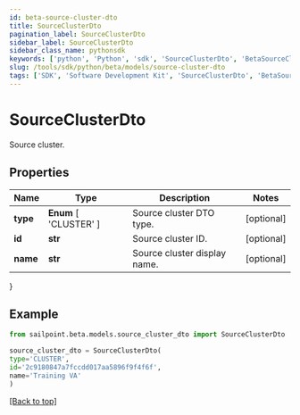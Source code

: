 ```yaml
---
id: beta-source-cluster-dto
title: SourceClusterDto
pagination_label: SourceClusterDto
sidebar_label: SourceClusterDto
sidebar_class_name: pythonsdk
keywords: ['python', 'Python', 'sdk', 'SourceClusterDto', 'BetaSourceClusterDto'] 
slug: /tools/sdk/python/beta/models/source-cluster-dto
tags: ['SDK', 'Software Development Kit', 'SourceClusterDto', 'BetaSourceClusterDto']
---
```


# SourceClusterDto

Source cluster.

## Properties

Name | Type | Description | Notes
------------ | ------------- | ------------- | -------------
**type** |  **Enum** [  'CLUSTER' ] | Source cluster DTO type. | [optional] 
**id** | **str** | Source cluster ID. | [optional] 
**name** | **str** | Source cluster display name. | [optional] 
}

## Example

```python
from sailpoint.beta.models.source_cluster_dto import SourceClusterDto

source_cluster_dto = SourceClusterDto(
type='CLUSTER',
id='2c9180847a7fccdd017aa5896f9f4f6f',
name='Training VA'
)

```
[[Back to top]](#) 

